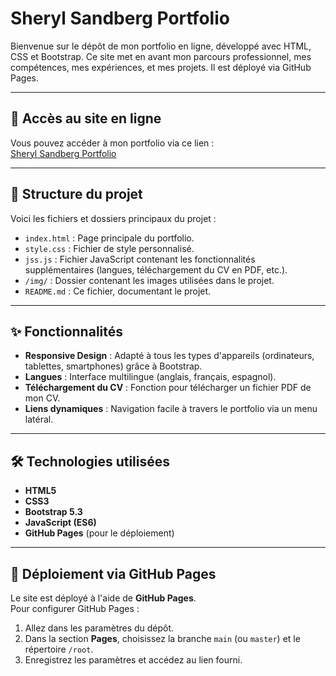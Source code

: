 # Sheryl Sandberg Portfolio

Bienvenue sur le dépôt de mon portfolio en ligne, développé avec HTML, CSS et Bootstrap. Ce site met en avant mon parcours professionnel, mes compétences, mes expériences, et mes projets. Il est déployé via GitHub Pages.

---

## 🔗 Accès au site en ligne

Vous pouvez accéder à mon portfolio via ce lien :  
[Sheryl Sandberg Portfolio](https://hafssa-elyaagoubi.github.io/ecv-v2/)

---

## 📁 Structure du projet

Voici les fichiers et dossiers principaux du projet :

- `index.html` : Page principale du portfolio.
- `style.css` : Fichier de style personnalisé.
- `jss.js` : Fichier JavaScript contenant les fonctionnalités supplémentaires (langues, téléchargement du CV en PDF, etc.).
- `/img/` : Dossier contenant les images utilisées dans le projet.
- `README.md` : Ce fichier, documentant le projet.

---

## ✨ Fonctionnalités

- **Responsive Design** : Adapté à tous les types d'appareils (ordinateurs, tablettes, smartphones) grâce à Bootstrap.
- **Langues** : Interface multilingue (anglais, français, espagnol).
- **Téléchargement du CV** : Fonction pour télécharger un fichier PDF de mon CV.
- **Liens dynamiques** : Navigation facile à travers le portfolio via un menu latéral.

---

## 🛠️ Technologies utilisées

- **HTML5**
- **CSS3**
- **Bootstrap 5.3**
- **JavaScript (ES6)**
- **GitHub Pages** (pour le déploiement)

---

## 🚀 Déploiement via GitHub Pages

Le site est déployé à l'aide de **GitHub Pages**.  
Pour configurer GitHub Pages :
1. Allez dans les paramètres du dépôt.
2. Dans la section **Pages**, choisissez la branche `main` (ou `master`) et le répertoire `/root`.
3. Enregistrez les paramètres et accédez au lien fourni.


